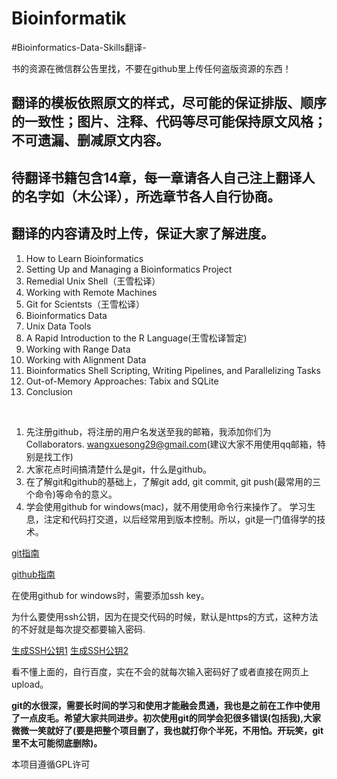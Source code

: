 # Bioinformatik
#Bioinformatics-Data-Skills翻译-

书的资源在微信群公告里找，不要在github里上传任何盗版资源的东西！


## 翻译的模板依照原文的样式，尽可能的保证排版、顺序的一致性；图片、注释、代码等尽可能保持原文风格；不可遗漏、删减原文内容。

## 待翻译书籍包含14章，每一章请各人自己注上翻译人的名字如（木公译），所选章节各人自行协商。

## 翻译的内容请及时上传，保证大家了解进度。

1. How to Learn Bioinformatics
2. Setting Up and Managing a Bioinformatics Project
3. Remedial Unix Shell（王雪松译）
4. Working with Remote Machines
5. Git for Scientsts（王雪松译）
6. Bioinformatics Data
7. Unix Data Tools
8. A Rapid Introduction to the R Language(王雪松译暂定)
9. Working with Range Data
10. Working with Alignment Data
11. Bioinformatics Shell Scripting, Writing Pipelines, and Parallelizing Tasks
12. Out-of-Memory Approaches: Tabix and SQLite
13. Conclusion
<br>


1. 先注册github，将注册的用户名发送至我的邮箱，我添加你们为Collaborators.
	 wangxuesong29@gmail.com(建议大家不用使用qq邮箱，特别是找工作)
2. 大家花点时间搞清楚什么是git，什么是github。
3. 在了解git和github的基础上，了解git add, git commit, git push(最常用的三个命令)等命令的意义。
4. 学会使用github for windows(mac)，就不用使用命令行来操作了。
学习生息，注定和代码打交道，以后经常用到版本控制。所以，git是一门值得学的技术。



[git指南](http://www.liaoxuefeng.com/wiki/0013739516305929606dd18361248578c67b8067c8c017b000)

[github指南](https://www.zhihu.com/question/20070065)


在使用github for windows时，需要添加ssh key。

为什么要使用ssh公钥，因为在提交代码的时候，默认是https的方式，这种方法的不好就是每次提交都要输入密码.

[生成SSH公钥1](https://git-scm.com/book/zh/v1/%E6%9C%8D%E5%8A%A1%E5%99%A8%E4%B8%8A%E7%9A%84-Git-%E7%94%9F%E6%88%90-SSH-%E5%85%AC%E9%92%A5)
[生成SSH公钥2](https://jingyan.baidu.com/article/a65957f4e91ccf24e77f9b11.html)



看不懂上面的，自行百度，实在不会的就每次输入密码好了或者直接在网页上upload。

**git的水很深，需要长时间的学习和使用才能融会贯通，我也是之前在工作中使用了一点皮毛。希望大家共同进步。初次使用git的同学会犯很多错误(包括我),大家微微一笑就好了(要是把整个项目删了，我也就打你个半死，不用怕。开玩笑，git里不太可能彻底删除)。**

本项目遵循GPL许可
